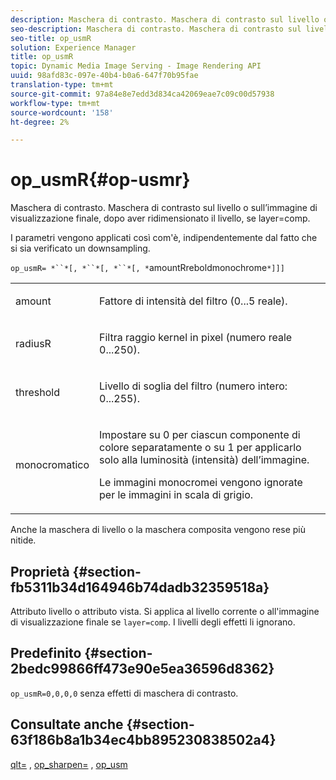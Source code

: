 ```yaml
---
description: Maschera di contrasto. Maschera di contrasto sul livello o sull’immagine di visualizzazione finale, dopo aver ridimensionato il livello, se layer=comp.
seo-description: Maschera di contrasto. Maschera di contrasto sul livello o sull’immagine di visualizzazione finale, dopo aver ridimensionato il livello, se layer=comp.
seo-title: op_usmR
solution: Experience Manager
title: op_usmR
topic: Dynamic Media Image Serving - Image Rendering API
uuid: 98afd83c-097e-40b4-b0a6-647f70b95fae
translation-type: tm+mt
source-git-commit: 97a84e8e7edd3d834ca42069eae7c09c00d57938
workflow-type: tm+mt
source-wordcount: '158'
ht-degree: 2%

---
```



# op_usmR{#op-usmr}

Maschera di contrasto. Maschera di contrasto sul livello o sull’immagine di visualizzazione finale, dopo aver ridimensionato il livello, se layer=comp.

I parametri vengono applicati così com&#39;è, indipendentemente dal fatto che si sia verificato un downsampling.

`op_usmR= *``*[, *``*[, *``*[, *`amountRreboldmonochrome`*]]]`

<table id="simpletable_0697E3BCB45F41C494D93A6017ADD2BF"> 
 <tr class="strow"> 
  <td class="stentry"> <p><span class="codeph"><span class="varname"> amount</span></span> </p></td> 
  <td class="stentry"> <p>Fattore di intensità del filtro (0...5 reale). </p></td> 
 </tr> 
 <tr class="strow"> 
  <td class="stentry"> <p><span class="codeph"><span class="varname"> radiusR</span></span> </p></td> 
  <td class="stentry"> <p>Filtra raggio kernel in pixel (numero reale 0...250). </p></td> 
 </tr> 
 <tr class="strow"> 
  <td class="stentry"> <p><span class="codeph"><span class="varname"> threshold</span></span> </p></td> 
  <td class="stentry"> <p>Livello di soglia del filtro (numero intero: 0...255). </p></td> 
 </tr> 
 <tr class="strow"> 
  <td class="stentry"> <p><span class="codeph"><span class="varname"> monocromatico</span></span> </p></td> 
  <td class="stentry"> <p>Impostare su 0 per ciascun componente di colore separatamente o su 1 per applicarlo solo alla luminosità (intensità) dell’immagine. </p> <p><span class="codeph"> <span class="varname"> Le immagini </span></span> monocromei vengono ignorate per le immagini in scala di grigio. </p> </td> 
 </tr> 
</table>

Anche la maschera di livello o la maschera composita vengono rese più nitide.

## Proprietà {#section-fb5311b34d164946b74dadb32359518a}

Attributo livello o attributo vista. Si applica al livello corrente o all&#39;immagine di visualizzazione finale se `layer=comp`. I livelli degli effetti li ignorano.

## Predefinito {#section-2bedc99866ff473e90e5ea36596d8362}

`op_usmR=0,0,0,0` senza effetti di maschera di contrasto.

## Consultate anche {#section-63f186b8a1b34ec4bb895230838502a4}

[qlt=](../../../../../is-api/http-ref/image-serving-api-ref/c-http-protocol-reference/c-command-reference/r-is-http-qlt.md#reference-f69ed0758c784b0385d979820546d352) ,  [op_sharpen=](../../../../../is-api/http-ref/image-serving-api-ref/c-http-protocol-reference/c-command-reference/r-op-sharpen.md#reference-c32573230c6140f883efdaa201ea8541) ,  [op_usm](../../../../../is-api/http-ref/image-serving-api-ref/c-http-protocol-reference/c-command-reference/r-op-usm.md#reference-51ac75adadfe4346ab60953192d0a1aa)
